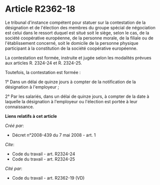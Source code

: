 # Article R2362-18

Le tribunal d'instance compétent pour statuer sur la contestation de la désignation et de l'élection des membres du groupe
spécial de négociation est celui dans le ressort duquel est situé soit le siège, selon le cas, de la société coopérative
européenne, de la personne morale, de la filiale ou de l'établissement concerné, soit le domicile de la personne physique
participant à la constitution de la société coopérative européenne. 

La contestation est formée, instruite et jugée selon les modalités prévues aux articles R. 2324-24 et R. 2324-25.

Toutefois, la contestation est formée : 

1° Dans un délai de quinze jours à compter de la notification de la désignation à l'employeur ; 

2° Par les salariés, dans un délai de quinze jours, à compter de la date à laquelle la désignation à l'employeur ou
l'élection est portée à leur connaissance.

**Liens relatifs à cet article**

_Créé par_:

  - Décret n°2008-439 du 7 mai 2008 - art. 1

_Cite_:

  - Code du travail - art. R2324-24
  - Code du travail - art. R2324-25

_Cité par_:

  - Code du travail - art. R2362-19 (VD)
